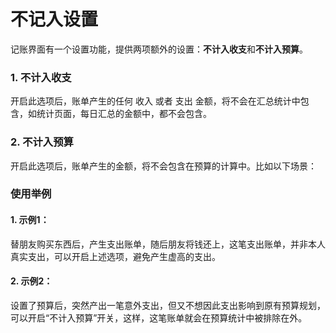 # 不记入设置
记账界面有一个设置功能，提供两项额外的设置：**不计入收支**和**不计入预算**。

### 1. 不计入收支
开启此选项后，账单产生的任何 收入 或者 支出 金额，将不会在汇总统计中包含，如统计页面，每日汇总的金额中，都不会包含。

### 2. 不计入预算
开启此选项后，账单产生的金额，将不会包含在预算的计算中。比如以下场景：

### 使用举例

#### 1. 示例1：
替朋友购买东西后，产生支出账单，随后朋友将钱还上，这笔支出账单，并非本人真实支出，可以开启上述选项，避免产生虚高的支出。

#### 2. 示例2：
设置了预算后，突然产出一笔意外支出，但又不想因此支出影响到原有预算规划，可以开启“不计入预算”开关，这样，这笔账单就会在预算统计中被排除在外。